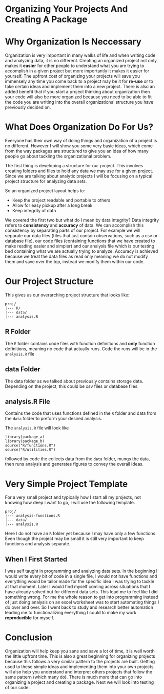 Organizing Your Projects And Creating A Package
================

Why Organization Is Neccessary
==============================

Organization is very important in many walks of life and when writing code and analyzing data, it is no different. Creating an organized project not only makes it **easier** for other people to understand what you are trying to accomplish in a given project but more importantly it makes it easier for yourself. The upfront cost of organizing your projects will save you immensely any time you come back to a project may be it for **re-use** or to take certain ideas and implement them into a new project. There is also an added benefit that if you start a project thinking about organization then your code will also be more organized because you need to be able to fit the code you are writing into the overall organizational structure you have previously decided on.

What Does Organization Do For Us?
=================================

Everyone has their own way of doing things and organization of a project is no different. However I will show you some very basic ideas, which come from the way packages are structured to give you an idea of how many people go about tackling the organizational problem.

The first thing is developing a structure for our project. This involves creating folders and files to hold any data we may use for a given project. Since we are talking about analytic projects I will be focusing on a typical project structure for analyzing data sets.

So an organized project layout helps to:

-   Keep the project readable and portable to others
-   Allow for easy pickup after a long break
-   Keep integrity of data

We covered the first two but what do I mean by data integrity? Data integrity refers to **consistency** and **accuracy** of data. We can accomplish this consistency by separating parts of our project. For example we will separate our data files (files that just contain observations, such as a csv or database file), our code files (containing functions that we have created to make reading easier and simpler) and our analysis file which is our testing bed containing what we are actually trying to analyze. Accuracy is achieved because we treat the data files as read only meaning we do not modify them and save over the top, instead we modify them within our code.

Our Project Structure
=====================

This gives us our overarching project structure that looks like:

    proj/  
    |--- R/  
    |--- data/  
    |--- analysis.R  

R Folder
--------

The `R` folder contains code files with function definitions and **only** function definitions, meaning no code that actually runs. Code the runs will be in the `analysis.R` file

data Folder
-----------

The data folder as we talked about previously contains storage data. Depending on the project, this could be csv files or database files.

analysis.R File
---------------

Contains the code that uses functions defined in the `R` folder and data from the `data` folder to preform your desired analysis.

The `analysis.R` file will look like

    library(package_a)
    library(package_b)
    source("R/functions.R")
    source("R/utilities.R")

followed by code the collects data from the `data` folder, mungs the data, then runs analysis and generates figures to convey the overall ideas.

Very Simple Project Template
============================

For a very small project and typically how I start all my projects, not knowing how deep I want to go, I will use the following template.

    proj/  
    |--- analysis-functions.R  
    |--- data/  
    |--- analysis.R  

Here I do not have an `R` folder yet because I may have only a few functions. Even though the project may be small it is still very important to keep functions and analysis separate.

When I First Started
--------------------

I was self taught in programming and analyzing data sets. In the beginning I would write every bit of code in a single file, I would not have functions and everything would be tailor made for the specific idea I was trying to tackle at that moment. Later I would find myself coming across situations that I have already solved but for different data sets. This lead me to feel like I did something wrong. For me the whole reason to get into programming instead of just doing analysis on an excel worksheet was to start automating things I do over and over. So I went back to study and research better automation leading me to functionalizing everything I could to make my work **reproducible** for myself.

Conclusion
==========

Organization will help keep you sane and save a lot of time, it is well worth the little upfront time. This is also a great beginning for organizing projects because this follows a very similar pattern to the projects are built. Getting used to these simple ideas and implementing them into your own projects will also help you understand and interpret others projects that follow the same pattern (which many do). There is much more that can go into organizing a project and creating a package. Next we will look into testing of our code.
